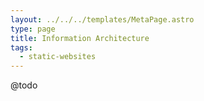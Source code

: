 ```yaml
---
layout: ../../../templates/MetaPage.astro
type: page
title: Information Architecture
tags:
  - static-websites
---
```


@todo
